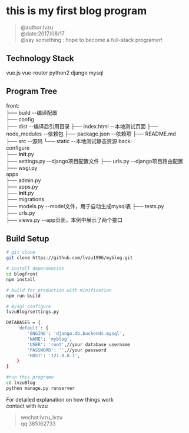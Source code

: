 # this is my first blog program

>@author:lvzu  
>@date:2017/08/17  
>@say something : hope to become a full-stack programer!  

## Technology Stack

vue.js vue-router python2 django mysql

## Program Tree
front:  
├── build --编译配置  
├── config  
├── dist  --编译后引用目录
├── index.html  --本地测试页面
├── node_modules  --依赖包
├── package.json  --依赖项
├── README.md  
├── src  --源码
└── static  --本地测试静态资源
back:  
configure  
├── __init__.py  
├── settings.py  --django项目配置文件
├── urls.py  --django项目路由配置
├── wsgi.py  
apps  
├── admin.py  
├── apps.py  
├── __init__.py  
├── migrations  
├── models.py  --model文件，用于自动生成mysql表
├── tests.py  
├── urls.py  
├── views.py  --app页面，本例中展示了两个接口


## Build Setup

``` bash
# git clone
git clone https://github.com/lvzu1996/myblog.git

# install dependencies
cd blogfront  
npm install

# build for production with minification
npm run build

# mysql configure
lvzuBlog/settings.py  

DATABASES = {
    'default': {
        'ENGINE': 'django.db.backends.mysql',
        'NAME': 'myblog',
        'USER': 'root',//your database username
        'PASSWORD': '',//your password
        'HOST': '127.0.0.1',
    }
}

#run this programe
cd lvzuBlog
python manage.py runserver
```

For detailed explanation on how things work  
contact with lvzu  
>wechat:lvzu_lvzu  
qq:385162733
